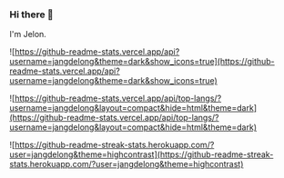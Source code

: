 ### Hi there 👋

<!--
**jangdelong/jangdelong** is a ✨ _special_ ✨ repository because its `README.md` (this file) appears on your GitHub profile.

Here are some ideas to get you started:

- 🔭 I’m currently working on ...
- 🌱 I’m currently learning ...
- 👯 I’m looking to collaborate on ...
- 🤔 I’m looking for help with ...
- 💬 Ask me about ...
- 📫 How to reach me: ...
- 😄 Pronouns: ...
- ⚡ Fun fact: ...
-->

I'm Jelon.

![https://github-readme-stats.vercel.app/api?username=jangdelong&theme=dark&show_icons=true](https://github-readme-stats.vercel.app/api?username=jangdelong&theme=dark&show_icons=true)

![https://github-readme-stats.vercel.app/api/top-langs/?username=jangdelong&layout=compact&hide=html&theme=dark](https://github-readme-stats.vercel.app/api/top-langs/?username=jangdelong&layout=compact&hide=html&theme=dark)

![https://github-readme-streak-stats.herokuapp.com/?user=jangdelong&theme=highcontrast](https://github-readme-streak-stats.herokuapp.com/?user=jangdelong&theme=highcontrast)

